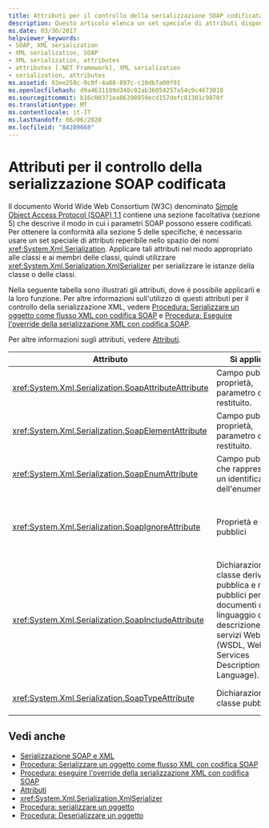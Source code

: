 ```yaml
---
title: Attributi per il controllo della serializzazione SOAP codificata
description: Questo articolo elenca un set speciale di attributi disponibili nello spazio dei nomi System. XML. Serialization necessario per conformarsi alla specifica SOAP.
ms.date: 03/30/2017
helpviewer_keywords:
- SOAP, XML serialization
- XML serialization, SOAP
- XML serialization, attributes
- attributes [.NET Framework], XML serialization
- serialization, attributes
ms.assetid: 93ee258c-9c0f-4a08-897c-c10db7a00f91
ms.openlocfilehash: d9a4631189d348c02ab36054257a54c9c4673018
ms.sourcegitcommit: b16c00371ea06398859ecd157defc81301c9070f
ms.translationtype: MT
ms.contentlocale: it-IT
ms.lasthandoff: 06/06/2020
ms.locfileid: "84289668"
---
```

# <a name="attributes-that-control-encoded-soap-serialization"></a>Attributi per il controllo della serializzazione SOAP codificata

Il documento World Wide Web Consortium (W3C) denominato [Simple Object Access Protocol (SOAP) 1,1](https://www.w3.org/TR/2000/NOTE-SOAP-20000508/) contiene una sezione facoltativa (sezione 5) che descrive il modo in cui i parametri SOAP possono essere codificati. Per ottenere la conformità alla sezione 5 delle specifiche, è necessario usare un set speciale di attributi reperibile nello spazio dei nomi <xref:System.Xml.Serialization>. Applicare tali attributi nel modo appropriato alle classi e ai membri delle classi, quindi utilizzare <xref:System.Xml.Serialization.XmlSerializer> per serializzare le istanze della classe o delle classi.

Nella seguente tabella sono illustrati gli attributi, dove è possibile applicarli e la loro funzione. Per altre informazioni sull'utilizzo di questi attributi per il controllo della serializzazione XML, vedere [Procedura: Serializzare un oggetto come flusso XML con codifica SOAP](how-to-serialize-an-object-as-a-soap-encoded-xml-stream.md) e [Procedura: Eseguire l'override della serializzazione XML con codifica SOAP](how-to-override-encoded-soap-xml-serialization.md).

Per altre informazioni sugli attributi, vedere [Attributi](../attributes/index.md).

|Attributo|Si applica a|Specifica|
|---------------|----------------|---------------|
|<xref:System.Xml.Serialization.SoapAttributeAttribute>|Campo pubblico, proprietà, parametro o valore restituito.|Il membro della classe sarà serializzato come attributo XML.|
|<xref:System.Xml.Serialization.SoapElementAttribute>|Campo pubblico, proprietà, parametro o valore restituito.|La classe verrà serializzata come elemento XML.|
|<xref:System.Xml.Serialization.SoapEnumAttribute>|Campo pubblico che rappresenta un identificatore dell'enumerazione.|Il nome dell'elemento di un membro dell'enumerazione.|
|<xref:System.Xml.Serialization.SoapIgnoreAttribute>|Proprietà e campi pubblici|La proprietà o il campo devono essere ignorati se la classe che li contiene è serializzata.|
|<xref:System.Xml.Serialization.SoapIncludeAttribute>|Dichiarazioni della classe derivata pubblica e metodi pubblici per i documenti del linguaggio di descrizione dei servizi Web (WSDL, Web Services Description Language).|Il tipo deve essere incluso durante la generazione degli schemi (per essere riconosciuto se serializzato).|
|<xref:System.Xml.Serialization.SoapTypeAttribute>|Dichiarazioni di classe pubblica|La classe deve essere serializzata come un tipo XML.|

## <a name="see-also"></a>Vedi anche

- [Serializzazione SOAP e XML](xml-and-soap-serialization.md)
- [Procedura: Serializzare un oggetto come flusso XML con codifica SOAP](how-to-serialize-an-object-as-a-soap-encoded-xml-stream.md)
- [Procedura: eseguire l'override della serializzazione XML con codifica SOAP](how-to-override-encoded-soap-xml-serialization.md)
- [Attributi](../attributes/index.md)
- <xref:System.Xml.Serialization.XmlSerializer>
- [Procedura: serializzare un oggetto](how-to-serialize-an-object.md)
- [Procedura: Deserializzare un oggetto](how-to-deserialize-an-object.md)
